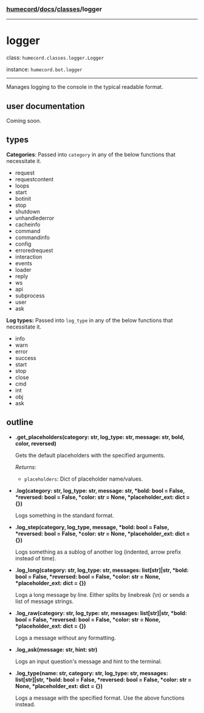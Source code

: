 ### [humecord](../..)/[docs](../README.md)/[classes](./README.md)/logger

---
# logger

class: `humecord.classes.logger.Logger`

instance: `humecord.bot.logger`

---
Manages logging to the console in the typical readable format.

## user documentation
Coming soon.

## types
**Categories**:
Passed into `category` in any of the below functions that necessitate it.
- request
- requestcontent
- loops
- start
- botinit
- stop
- shutdown
- unhandlederror
- cacheinfo
- command
- commandinfo
- config
- erroredrequest
- interaction
- events
- loader
- reply
- ws
- api
- subprocess
- user
- ask

**Log types:**
Passed into `log_type` in any of the below functions that necessitate it.
- info
- warn
- error
- success
- start
- stop
- close
- cmd
- int
- obj
- ask

## outline
* **.get_placeholders(category: str, log_type: str, message: str, bold, color, reversed)**

    Gets the default placeholders with the specified arguments.

    *Returns:*
    - `placeholders`: Dict of placeholder name/values.

* **.log(category: str, log_type: str, message: str, \*bold: bool = False, \*reversed: bool = False, \*color: str = None, \*placeholder_ext: dict = {})**

    Logs something in the standard format.

* **.log_step(category, log_type, message, \*bold: bool = False, \*reversed: bool = False, \*color: str = None, \*placeholder_ext: dict = {})**

    Logs something as a sublog of another log (indented, arrow prefix instead of time).

* **.log_long(category: str, log_type: str, messages: list[str]|str, \*bold: bool = False, \*reversed: bool = False, \*color: str = None, \*placeholder_ext: dict = {})**

    Logs a long message by line. Either splits by linebreak (\\n) or sends a list of message strings.

* **.log_raw(category: str, log_type: str, messages: list[str]|str, \*bold: bool = False, \*reversed: bool = False, \*color: str = None, \*placeholder_ext: dict = {})**

    Logs a message without any formatting.

* **.log_ask(message: str, hint: str)**

    Logs an input question's message and hint to the terminal.

* **.log_type(name: str, category: str, log_type: str, messages: list[str]|str, \*bold: bool = False, \*reversed: bool = False, \*color: str = None, \*placeholder_ext: dict = {})**

    Logs a message with the specified format. Use the above functions instead.
